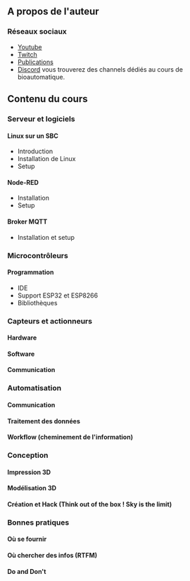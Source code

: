 ## A propos de l'auteur

### Réseaux sociaux
 * [Youtube](https://www.youtube.com/c/NeodymeTV)
 * [Twitch](https://www.twitch.tv/ioodyme)
 * [Publications](https://scholar.google.com/citations?user=kaca3hsAAAAJ&hl=en)
 * [Discord](https://discord.gg/WuSMkwPEZB) vous trouverez des channels dédiés au cours de bioautomatique.


## Contenu du cours

### Serveur et logiciels

#### Linux sur un SBC

* Introduction
* Installation de Linux
* Setup 

#### Node-RED

* Installation
* Setup

#### Broker MQTT

* Installation et setup

### Microcontrôleurs 

#### Programmation

* IDE
* Support ESP32 et ESP8266
* Bibliothèques

### Capteurs et actionneurs

#### Hardware

#### Software

#### Communication

### Automatisation

#### Communication

#### Traitement des données

#### Workflow (cheminement de l'information)

### Conception 

#### Impression 3D

#### Modélisation 3D 

#### Création et Hack  (Think out of the box ! Sky is the limit)

### Bonnes pratiques

#### Où se fournir 

#### Où chercher des infos (RTFM)

#### Do and Don't 
